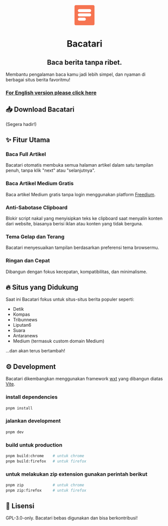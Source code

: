 <div align="center">
    <img src="./public/icon/128.png" alt="Bacatari" width="64" height="64" >
    <h1>Bacatari</h1>
    <h2>Baca berita tanpa ribet.</h2>
</div>

Membantu pengalaman baca kamu jadi lebih simpel, dan nyaman di berbagai situs berita favoritmu!

### [For English version please click here](./README_EN.md)

## 📥 Download Bacatari

(Segera hadir!)

## ✨ Fitur Utama

### Baca Full Artikel

Bacatari otomatis membuka semua halaman artikel dalam satu tampilan penuh, tanpa klik "next" atau "selanjutnya".

### Baca Artikel Medium Gratis

Baca artikel Medium gratis tanpa login menggunakan platform <a href="https://freedium.cfd/" target="_blank">Freedium</a>.

### Anti-Sabotase Clipboard

Blokir script nakal yang menyisipkan teks ke clipboard saat menyalin konten dari website, biasanya berisi iklan atau konten yang tidak berguna.

### Tema Gelap dan Terang

Bacatari menyesuaikan tampilan berdasarkan preferensi tema browsermu.

### Ringan dan Cepat

Dibangun dengan fokus kecepatan, kompatibilitas, dan minimalisme.

## 🔥 Situs yang Didukung

Saat ini Bacatari fokus untuk situs-situs berita populer seperti:

- Detik
- Kompas
- Tribunnews
- Liputan6
- Suara
- Antaranews
- Medium (termasuk custom domain Medium)

...dan akan terus bertambah!

## ⚙️ Development

Bacatari dikembangkan menggunakan framework [wxt](https://wxt.dev/) yang dibangun diatas [Vite](https://vitejs.dev/).

### install dependencies

```bash
pnpm install
```

### jalankan development

```bash
pnpm dev
```

### build untuk production

```bash
pnpm build:chrome    # untuk chrome
pnpm build:firefox   # untuk firefox
```

### untuk melakukan zip extension gunakan perintah berikut

```bash
pnpm zip             # untuk chrome
pnpm zip:firefox     # untuk firefox
```

## 📜 Lisensi

GPL-3.0-only. Bacatari bebas digunakan dan bisa berkontribusi!
